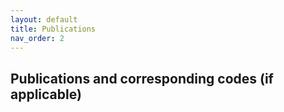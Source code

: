 ```yaml
---
layout: default
title: Publications
nav_order: 2
---
```

<h2>Publications and corresponding codes (if applicable)</h2>
